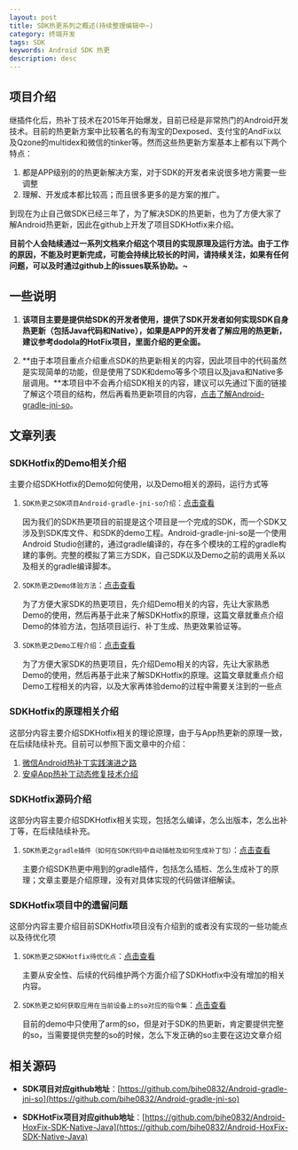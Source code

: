 ```yaml
---
layout: post
title: SDK热更系列之概述(持续整理编辑中~)
category: 终端开发
tags: SDK
keywords: Android SDK 热更
description: desc
---
```


## 项目介绍

继插件化后，热补丁技术在2015年开始爆发，目前已经是非常热门的Android开发技术。目前的热更新方案中比较著名的有淘宝的Dexposed、支付宝的AndFix以及Qzone的multidex和微信的tinker等。然而这些热更新方案基本上都有以下两个特点：

1. 都是APP级别的的热更新解决方案，对于SDK的开发者来说很多地方需要一些调整
2. 理解、开发成本都比较高；而且很多更多的是方案的推广。

到现在为止自己做SDK已经三年了，为了解决SDK的热更新，也为了方便大家了解Android热更新，因此在github上开发了项目SDKHotfix来介绍。

**目前个人会陆续通过一系列文档来介绍这个项目的实现原理及运行方法。由于工作的原因，不能及时更新完成，可能会持续比较长的时间，请持续关注，如果有任何问题，可以及时通过github上的issues联系协助。~**

## 一些说明

1. **该项目主要是提供给SDK的开发者使用，提供了SDK开发者如何实现SDK自身热更新（包括Java代码和Native），如果是APP的开发者了解应用的热更新，建议参考dodola的HotFix项目，里面介绍的更全面。**

2. **由于本项目重点介绍重点SDK的热更新相关的内容，因此项目中的代码虽然是实现简单的功能，但是使用了SDK和demo等多个项目以及java和Native多层调用。**本项目中不会再介绍SDK相关的内容，建议可以先通过下面的链接了解这个项目的结构，然后再看热更新项目的内容，[点击了解Android-gradle-jni-so](https://github.com/bihe0832/Android-gradle-jni-so)。

## 文章列表

### SDKHotfix的Demo相关介绍

主要介绍SDKHotfix的Demo如何使用，以及Demo相关的源码，运行方式等

1. `SDK热更之SDK项目Android-gradle-jni-so介绍`：[点击查看](https://github.com/bihe0832/Android-gradle-jni-so)

	因为我们的SDK热更项目的前提是这个项目是一个完成的SDK，而一个SDK又涉及到SDK库文件、和SDK的demo工程。Android-gradle-jni-so是一个使用Android Studio创建的，通过gradle编译的，存在多个模块的工程的gradle构建的事例。完整的模拟了第三方SDK，自己SDK以及Demo之前的调用关系以及相关的gradle编译脚本。
	
2. `SDK热更之Demo体验方法`：[点击查看](http://blog.bihe0832.com/sdk_hotfix_demo.html)

	为了方便大家SDK的热更项目，先介绍Demo相关的内容，先让大家熟悉Demo的使用，然后再基于此来了解SDKHotfix的原理，这篇文章就重点介绍Demo的体验方法，包括项目运行、补丁生成、热更效果验证等。
	
3. `SDK热更之Demo工程介绍`：[点击查看](http://blog.bihe0832.com/sdk_hotfix_demo_project.html)

	为了方便大家SDK的热更项目，先介绍Demo相关的内容，先让大家熟悉Demo的使用，然后再基于此来了解SDKHotfix的原理。这篇文章就重点介绍Demo工程相关的内容，以及大家再体验demo的过程中需要关注到的一些点
	
### SDKHotfix的原理相关介绍

这部分内容主要介绍SDKHotfix相关的理论原理，由于与App热更新的原理一致，在后续陆续补充。目前可以参照下面文章中的介绍：

1. [微信Android热补丁实践演进之路](http://mp.weixin.qq.com/s?__biz=MzAwNDY1ODY2OQ==&mid=2649286306&idx=1&sn=d6b2865e033a99de60b2d4314c6e0a25&mpshare=1&scene=1&srcid=10266hBPguvWvTgHybtNDiCy#rd)
2. [安卓App热补丁动态修复技术介绍](http://zhuanlan.zhihu.com/magilu/20308548)

### SDKHotfix源码介绍

这部分内容主要介绍SDKHotfix相关实现，包括怎么编译，怎么出版本，怎么出补丁等，在后续陆续补充。

1. `SDK热更之gradle插件（如何在SDK代码中自动插桩及如何生成补丁包）`：[点击查看](http://blog.bihe0832.com/sdk_hotfix_patch.html)

	主要介绍SDK热更中用到的gradle插件，包括怎么插桩、怎么生成补丁的原理；文章主要是介绍原理，没有对具体实现的代码做详细解读。

### SDKHotfix项目中的遗留问题

这部分内容主要介绍目前SDKHotfix项目没有介绍到的或者没有实现的一些功能点以及待优化项

1. `SDK热更之SDKHotfix待优化点`：[点击查看](http://blog.bihe0832.com/sdk_hotfix_need_to_do.html)

	主要从安全性、后续的代码维护两个方面介绍了SDKHotfix中没有增加的相关内容。

2. `SDK热更之如何获取应用在当前设备上的so对应的指令集`：[点击查看](http://blog.bihe0832.com/sdk_hotfix_so_abi.html)

	目前的demo中只使用了arm的so，但是对于SDK的热更新，肯定要提供完整的so，当需要提供完整的so的时候，怎么下发正确的so主要在这边文章介绍
	
## 相关源码

- **SDK项目对应github地址**：[https://github.com/bihe0832/Android-gradle-jni-so](https://github.com/bihe0832/Android-gradle-jni-so)

- **SDKHotFix项目对应github地址**：[https://github.com/bihe0832/Android-HoxFix-SDK-Native-Java](https://github.com/bihe0832/Android-HoxFix-SDK-Native-Java)



